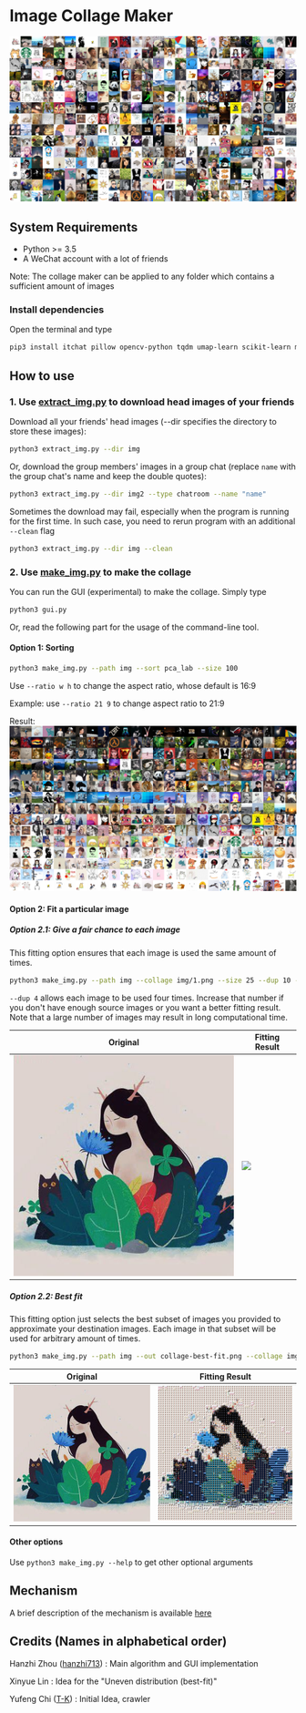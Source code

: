 # Image Collage Maker

![](result-rand.png)

## System Requirements

- Python >= 3.5
- A WeChat account with a lot of friends

Note: The collage maker can be applied to any folder which contains a sufficient amount of images

### Install dependencies

Open the terminal and type

```bash
pip3 install itchat pillow opencv-python tqdm umap-learn scikit-learn matplotlib lap
```

## How to use

### 1\. Use [extract_img.py](extract_img.py) to download head images of your friends

Download all your friends' head images (--dir specifies the directory to store these images):

```bash
python3 extract_img.py --dir img
```

Or, download the group members' images in a group chat (replace ```name``` with the group chat's name and keep the double quotes):

```bash
python3 extract_img.py --dir img2 --type chatroom --name "name"
```

Sometimes the download may fail, especially when the program is running for the first time. In such case, you need to rerun program with an additional ```--clean``` flag

```bash
python3 extract_img.py --dir img --clean
```

### 2\. Use [make_img.py](make_img.py) to make the collage

You can run the GUI (experimental) to make the collage. Simply type

```bash
python3 gui.py
```

Or, read the following part for the usage of the command-line tool.

#### Option 1: Sorting

```bash
python3 make_img.py --path img --sort pca_lab --size 100
```

Use ```--ratio w h``` to change the aspect ratio, whose default is 16:9

Example: use ```--ratio 21 9``` to change aspect ratio to 21:9

Result:
![PCA-LAB](result-tsne_bgr.png)

#### Option 2: Fit a particular image

##### Option 2.1: Give a fair chance to each image

This fitting option ensures that each image is used the same amount of times.

```bash
python3 make_img.py --path img --collage img/1.png --size 25 --dup 10 --out collage.png
```

```--dup 4``` allows each image to be used four times. Increase that number if you don't have enough source images or you want a better fitting result. Note that a large number of images may result in long computational time.

| Original                           | Fitting Result                        |
| ---------------------------------- | ------------------------------------- |
| <img src="dest.png" width="400px"> | <img src="collage.png" width="400px"> |


##### Option 2.2: Best fit

This fitting option just selects the best subset of images you provided to approximate your destination images. Each image in that subset will be used for arbitrary amount of times.

```bash
python3 make_img.py --path img --out collage-best-fit.png --collage img/1.png --size 25 --uneven
```

| Original                           | Fitting Result                                          |
| ---------------------------------- | ------------------------------------------------------- |
| <img src="dest.png" width="400px"> | <img src="collage-best-fit_bgr_-1.0.png" width="400px"> |


#### Other options

Use ```python3 make_img.py --help``` to get other optional arguments

## Mechanism

A brief description of the mechanism is available [here](Mechanism.md)

## Credits (Names in alphabetical order)

Hanzhi Zhou ([hanzhi713](https://github.com/hanzhi713/)) : Main algorithm and GUI implementation

Xinyue Lin : Idea for the "Uneven distribution (best-fit)"

Yufeng Chi ([T-K](https://github.com/T-K-233/)) : Initial Idea, crawler
